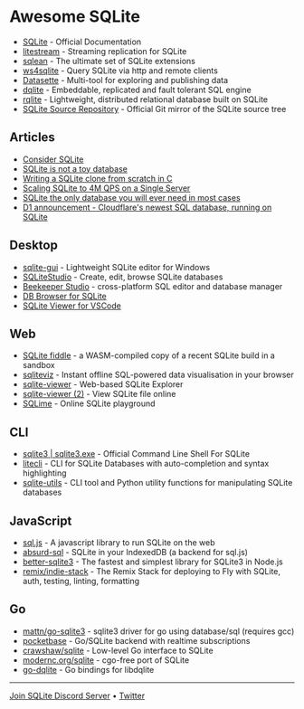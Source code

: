 # Awesome SQLite

- [SQLite](https://sqlite.org/doclist.html) - Official Documentation
- [litestream](https://github.com/benbjohnson/litestream) - Streaming replication for SQLite
- [sqlean](https://github.com/nalgeon/sqlean) - The ultimate set of SQLite extensions
- [ws4sqlite](https://github.com/proofrock/ws4sqlite) - Query SQLite via http and remote clients
- [Datasette](https://datasette.io) - Multi-tool for exploring and publishing data
- [dqlite](https://github.com/canonical/dqlite) - Embeddable, replicated and fault tolerant SQL engine
- [rqlite](https://github.com/rqlite/rqlite) - Lightweight, distributed relational database built on SQLite
- [SQLite Source Repository](https://github.com/sqlite/sqlite) - Official Git mirror of the SQLite source tree

## Articles

- [Consider SQLite](https://blog.wesleyac.com/posts/consider-sqlite)
- [SQLite is not a toy database](https://antonz.org/sqlite-is-not-a-toy-database/)
- [Writing a SQLite clone from scratch in C](https://cstack.github.io/db_tutorial/)
- [Scaling SQLite to 4M QPS on a Single Server](https://blog.expensify.com/2018/01/08/scaling-sqlite-to-4m-qps-on-a-single-server/)
- [SQLite the only database you will ever need in most cases](https://www.unixsheikh.com/articles/sqlite-the-only-database-you-will-ever-need-in-most-cases.html)
- [D1 announcement - Cloudflare's newest SQL database, running on SQLite](https://blog.cloudflare.com/introducing-d1/)

## Desktop

- [sqlite-gui](https://github.com/little-brother/sqlite-gui) - Lightweight SQLite editor for Windows
- [SQLiteStudio](https://sqlitestudio.pl) - Create, edit, browse SQLite databases
- [Beekeeper Studio](https://www.beekeeperstudio.io) - cross-platform SQL editor and database manager
- [DB Browser for SQLite](https://sqlitebrowser.org)
- [SQLite Viewer for VSCode](https://marketplace.visualstudio.com/items?itemName=qwtel.sqlite-viewer)

## Web

- [SQLite fiddle](https://sqlite.org/fiddle/) - a WASM-compiled copy of a recent SQLite build in a sandbox
- [sqliteviz](https://github.com/lana-k/sqliteviz) - Instant offline SQL-powered data visualisation in your browser
- [sqlite-viewer](https://sqliteviewer.app) - Web-based SQLite Explorer
- [sqlite-viewer (2)](https://inloop.github.io/sqlite-viewer/) - View SQLite file online
- [SQLime](https://sqlime.org) - Online SQLite playground

## CLI

- [sqlite3 | sqlite3.exe](https://sqlite.org/cli.html) - Official Command Line Shell For SQLite
- [litecli](https://github.com/dbcli/litecli) - CLI for SQLite Databases with auto-completion and syntax highlighting
- [sqlite-utils](https://sqlite-utils.datasette.io/) - CLI tool and Python utility functions for manipulating SQLite databases

## JavaScript

- [sql.js](https://github.com/sql-js/sql.js) - A javascript library to run SQLite on the web
- [absurd-sql](https://github.com/jlongster/absurd-sql) - SQLite in your IndexedDB (a backend for sql.js)
- [better-sqlite3](https://github.com/WiseLibs/better-sqlite3) - The fastest and simplest library for SQLite3 in Node.js
- [remix/indie-stack](https://github.com/remix-run/indie-stack) - The Remix Stack for deploying to Fly with SQLite, auth, testing, linting, formatting

## Go

- [mattn/go-sqlite3](https://github.com/mattn/go-sqlite3) - sqlite3 driver for go using database/sql (requires gcc)
- [pocketbase](https://github.com/pocketbase/pocketbase) - Go/SQLite backend with realtime subscriptions
- [crawshaw/sqlite](https://github.com/crawshaw/sqlite) - Low-level Go interface to SQLite
- [modernc.org/sqlite](https://pkg.go.dev/modernc.org/sqlite) - cgo-free port of SQLite
- [go-dqlite](https://github.com/canonical/go-dqlite) - Go bindings for libdqlite

---

[Join SQLite Discord Server](https://discord.gg/JzzxztXY6z) • [Twitter](https://twitter.com/SQLsite)

